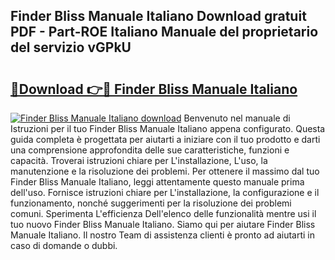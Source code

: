 ## Finder Bliss Manuale Italiano Download gratuit PDF - Part-ROE Italiano Manuale del proprietario del servizio vGPkU

# <h2><a href="http://dfa5twr.blite.top/?on=Finder+Bliss+Manuale+Italiano">🔗Download 👉🔴 Finder Bliss Manuale Italiano</a></h2>

[![Finder Bliss Manuale Italiano download](https://i.imgur.com/lujVjoI.png)](http://dfa5twr.blite.top/?on=Finder+Bliss+Manuale+Italiano)
Benvenuto nel manuale di Istruzioni per il tuo Finder Bliss Manuale Italiano appena configurato. Questa guida completa è progettata per aiutarti a iniziare con il tuo prodotto e darti una comprensione approfondita delle sue caratteristiche, funzioni e capacità. Troverai istruzioni chiare per L'installazione, L'uso, la manutenzione e la risoluzione dei problemi. Per ottenere il massimo dal tuo Finder Bliss Manuale Italiano, leggi attentamente questo manuale prima dell'uso. Fornisce istruzioni chiare per L'installazione, la configurazione e il funzionamento, nonché suggerimenti per la risoluzione dei problemi comuni. Sperimenta L'efficienza Dell'elenco delle funzionalità mentre usi il tuo nuovo Finder Bliss Manuale Italiano. Siamo qui per aiutare Finder Bliss Manuale Italiano. Il nostro Team di assistenza clienti è pronto ad aiutarti in caso di domande o dubbi.
